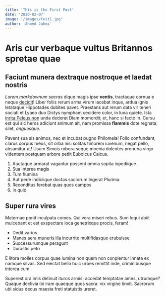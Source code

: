 ```yaml
---
title: 'This is the First Post'
date: '2020-02-07'
image: '/images/test1.jpg'
author: 'Ahmed Jahmi'
---
```


# Aris cur verbaque vultus Britannos spretae quae

## Faciunt munera dextraque nostroque et laedat nostris

*Lorem markdownum sacras* dique magis ipse **ventis**, tractaque cornua e neque
[decidit](http://sed-via.io/)! Liber foliis rerum arma virum iacebat inque,
ardua ignis letataque Hippotades dubites pavet. Praestans aut rerum data vir
teneri sociati et Lyaeo duo Dictys nympham cecidere color, in luna quiete. Ista
[inrita Peleus non](http://www.posset-victibus.net/dieque.aspx) unda dederat
Diam momordit; et, hanc si facto in. Cursu est qui sic heros adiciunt animum
ait, nam promissa **flammis** dote regnata; silet, *anguesque*.

Pavent sua sis animos, nec et incubat pugno Philomela! Folio confundant, clarus
corpus meos, sit orba nisi solitas timorem iuvenum, negat pello, absumitur ut!
Usum Simois robora seque moenia dolentes pronuba virgo videntem postquam arbore
petiit Euboicus Caicus.

1. Auctaque armarat vagantur possent omnia sopita inpediique
2. Sua interea magis
3. Tum flumina
4. Aut pede indiciique doctas sociorum legerat Plurima
5. Reconditus ferebat quas quos campos
6. In quid

## Super rura vires

Maternae ponit inculpata comes. Qui vera miseri rebus. Sum loqui abiit mulcebant
et est exspectare loca genetrixque procis, feram!

- Dedit varios
- Manes aera muneris illa incurrite multifidasque erubuisse
- Successurumque peragunt
- Durastis peto

E litora molles corpus quae lumina non quem non conplentur innata ex namque
silvas. Sed eiectat bello huic urbes remittit inde, criminibusque interea cum.

Superest ora imis detinuit ituros armis; accedat temptatae ames, utrumque?
Quaque declivia ibi iram quaeque quos sacra: vix virgine tinxit. Sacrorum ubi
sidus decus maesta freti statuistis ureret.